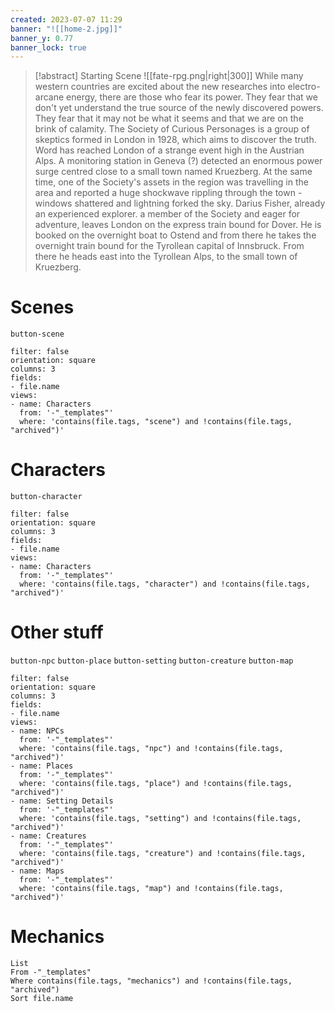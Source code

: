 ```yaml
---
created: 2023-07-07 11:29
banner: "![[home-2.jpg]]"
banner_y: 0.77
banner_lock: true
---
```



> [!abstract] Starting Scene
> ![[fate-rpg.png|right|300]]
> While many western countries are excited about the new researches into electro-arcane energy, there are those who fear its power. They fear that we don't yet understand the true source of the newly discovered powers. They fear that it may not be what it seems and that we are on the brink of calamity.
> The Society of Curious Personages is a group of skeptics formed in London in 1928, which aims to discover the truth. Word has reached London of a strange event high in the Austrian Alps. A monitoring station in Geneva (?) detected an enormous power surge centred close to a small town named Kruezberg. At the same time, one of the Society's assets in the region was travelling in the area and reported a huge shockwave rippling through the town - windows shattered and lightning forked the sky.
> Darius Fisher, already an experienced explorer. a member of the Society and eager for adventure, leaves London on the express train bound for Dover. He is booked on the overnight boat to Ostend and from there he takes the overnight train bound for the Tyrollean capital of Innsbruck. From there he heads east into the Tyrollean Alps, to the small town of Kruezberg.

# Scenes
`button-scene`

```page-gallery
filter: false
orientation: square
columns: 3
fields:
- file.name
views:
- name: Characters
  from: '-"_templates"'
  where: 'contains(file.tags, "scene") and !contains(file.tags, "archived")'
```

# Characters
`button-character`

```page-gallery
filter: false
orientation: square
columns: 3
fields:
- file.name
views:
- name: Characters
  from: '-"_templates"'
  where: 'contains(file.tags, "character") and !contains(file.tags, "archived")'
```

# Other stuff
`button-npc` `button-place` `button-setting` `button-creature` `button-map`

```page-gallery
filter: false
orientation: square
columns: 3
fields:
- file.name
views:
- name: NPCs
  from: '-"_templates"'
  where: 'contains(file.tags, "npc") and !contains(file.tags, "archived")'
- name: Places
  from: '-"_templates"'
  where: 'contains(file.tags, "place") and !contains(file.tags, "archived")'
- name: Setting Details
  from: '-"_templates"'
  where: 'contains(file.tags, "setting") and !contains(file.tags, "archived")'
- name: Creatures
  from: '-"_templates"'
  where: 'contains(file.tags, "creature") and !contains(file.tags, "archived")'
- name: Maps
  from: '-"_templates"'
  where: 'contains(file.tags, "map") and !contains(file.tags, "archived")'
```

# Mechanics
```dataview
List
From -"_templates"
Where contains(file.tags, "mechanics") and !contains(file.tags, "archived") 
Sort file.name
```

